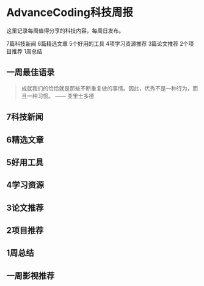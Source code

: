 
# AdvanceCoding科技周报
这里记录每周值得分享的科技内容，每周日发布。

7篇科技新闻 
6篇精选文章
5个好用的工具
4项学习资源推荐
3篇论文推荐
2个项目推荐
1周总结


## 一周最佳语录
> 成就我们的恰恰就是那些不断重复做的事情。因此，优秀不是一种行为，而且一种习惯。
> —— 亚里士多德




## 7科技新闻 


## 6精选文章

## 5好用工具

## 4学习资源

## 3论文推荐


## 2项目推荐

## 1周总结


## 一周影视推荐













